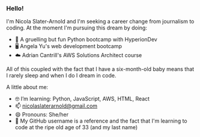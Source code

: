 ### Hello! 

I'm Nicola Slater-Arnold and I'm seeking a career change from journalism to coding. At the moment I'm pursuing this dream by doing: 

- 🐍 A gruelling but fun Python bootcamp with HyperionDev
- 🖥️ Angela Yu's web development bootcamp 
- ☁️ Adrian Cantrill's AWS Solutions Architect course

All of this coupled with the fact that I have a six-month-old baby means that I rarely sleep and when I do I dream in code. 

A little about me: 

- 🤓 I’m learning: Python, JavaScript, AWS, HTML, React
- 📫 nicolaslaterarnold@gmail.com
- 😄 Pronouns: She/her
- 🧓 My GitHub username is a reference and the fact that I'm learning to code at the ripe old age of 33 (and my last name)
